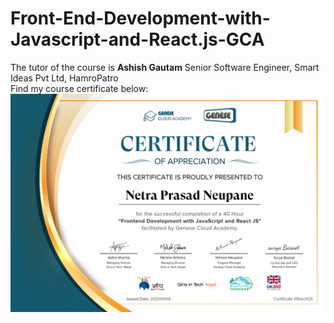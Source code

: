 # Front-End-Development-with-Javascript-and-React.js-GCA

 The tutor of the course is <b>Ashish Gautam</b> Senior Software Engineer, Smart Ideas Pvt Ltd, HamroPatro<br/>
Find my course certificate below:
<img src="https://github.com/np-n/Front-End-Development-with-Javascript-and-React.js-GCA/blob/master/React%20JS%20_Netra%20Prasad%20Neupane.jpg">
